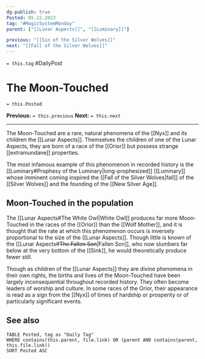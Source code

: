 ```yaml
---
dg-publish: true
Posted: 05.22.2023
tag: "#MagicSystemMonday"
parent: ["[[Lunar Aspects]]", "[[Luminary]]"]

previous: "[[Sin of the Silver Wolves]]"
next: "[[Fall of the Silver Wolves]]"
---
```

`= this.tag` #DailyPost 
# The Moon-Touched
`= this.Posted`

**Previous:** `= this.previous`
**Next:** `= this.next`

---

The Moon-Touched are a rare, natural phenomena of the [[Nyx]] and its children the [[Lunar Aspects]]. Themselves the children of one of the Lunar Aspects, they are born of a race of the [[Orior]] but possess strange [[extramundane]] properties.

The most infamous example of this phenomenon in recorded history is the [[Luminary#Prophesy of the Luminary|long-prophesized]] [[Luminary]] whose imminent coming inspired the [[Fall of the Silver Wolves|fall]] of the [[Silver Wolves]] and the founding of the [[New Silver Age]].

## Moon-Touched in the population

The [[Lunar Aspects#The White Owl|White Owl]] produces far more Moon-Touched in the races of the [[Orior]] than the [[Wolf Mother]], and it is thought that the rate at which this phenomenon occurs is inversely proportional to the size of the [[Lunar Aspects]]. Though little is known of the [[Lunar Aspects#<strike>The Fallen Son</strike>|Fallen Son]], who now slumbers far below at the very bottom of the [[Sink]], he would theoretically produce fewer still.

Though as children of the [[Lunar Aspects]] they are divine phenomena in their own rights, the births and lives of the Moon-Touched have been largely inconsequential throughout recorded history. They often become leaders of worship and culture. In some races of the Orior, their appearance is read as a sign from the [[Nyx]] of times of hardship or prosperity or of particularly significant events.

## See also

```dataview
TABLE Posted, tag as "Daily Tag"
WHERE contains(this.parent, file.link) OR (parent AND contains(parent, this.file.link))
SORT Posted ASC
```